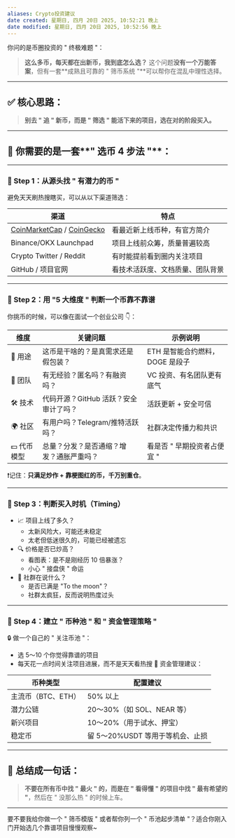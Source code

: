 ```yaml
---
aliases: Crypto投资建议
date created: 星期日, 四月 20日 2025, 10:52:21 晚上
date modified: 星期日, 四月 20日 2025, 10:52:56 晚上
---
```

你问的是币圈投资的 " 终极难题 "：
> **这么多币，每天都在出新币，我到底怎么选？**
这个问题**没有一个万能答案**，但有一套**成熟且可靠的 " 筛币系统 "**可以帮你在混乱中理性选择。
***
## ✅ 核心思路：
> **别去 " 追 " 新币，而是 " 筛选 " 能活下来的项目，选在对的阶段买入。**
***
## 🌟 你需要的是一套**" 选币 4 步法 "**：
***
### 🥇 Step 1：从源头找 " 有潜力的币 "
避免天天刷热搜瞎买，可以从以下渠道筛选：

|渠道|特点|
|---|---|
|[CoinMarketCap](https://coinmarketcap.com/new/) / [CoinGecko](https://www.coingecko.com/en/coins/recently_added)|看最近新上线币种，有官方简介|
|Binance/OKX Launchpad|项目上线前众筹，质量普遍较高|
|Crypto Twitter / Reddit|有时能提前看到圈内关注项目|
|GitHub / 项目官网|看技术活跃度、文档质量、团队背景|
***
### 🥈 Step 2：用 "5 大维度 " 判断一个币靠不靠谱
你挑币的时候，可以像在面试一个创业公司 👇：

| 维度      | 关键问题                   | 示例说明                 |
| ------- | ---------------------- | -------------------- |
| 🔧 用途   | 这币是干啥的？是真需求还是假包装？      | ETH 是智能合约燃料，DOGE 是段子 |
| 🧠 团队   | 有无经验？匿名吗？有融资吗？         | VC 投资、有名团队更有底气       |
| 🛠️ 技术  | 代码开源？GitHub 活跃？安全审计了吗？ | 活跃更新 + 安全可信          |
| 🌍 社区   | 有用户吗？Telegram/推特活跃吗？   | 社群决定传播力和共识           |
| 💵 代币模型 | 总量？分发？是否通缩？增发？通胀严重吗？   | 看是否 " 早期投资者占便宜 "     |
❗记住：**只满足炒作 + 靠梗图红的币，千万别重仓**。
***
### 🥉 Step 3：判断买入时机（Timing）
- 📈 项目上线了多久？
    - 太新风险大，可能还未稳定
    - 太老但低迷很久的，可能已经被遗忘
- 🔍 价格是否已炒高？
    - 看图表：是不是刚经历 10 倍暴涨？
    - 小心 " 接盘侠 " 命运
- 💬 社群在说什么？
    - 是否已满是 "To the moon"？
    - 社群太疯狂，反而说明热度过头
***
### 🏅 Step 4：建立 " 币种池 " 和 " 资金管理策略 "
🔒 做一个自己的 " 关注币池 "：
- 选 5～10 个你觉得靠谱的项目
- 每天花一点时间关注项目进展，而不是天天看热搜
💼 资金管理建议：

|币种类型|配置建议|
|---|---|
|主流币（BTC、ETH）|50% 以上|
|潜力公链|20～30%（如 SOL、NEAR 等）|
|新兴项目|10～20%（用于试水、押宝）|
|稳定币|留 5～20%USDT 等用于等机会、止损|
***
## 🎯 总结成一句话：
> **不要在所有币中找 " 最火 " 的，而是在 " 看得懂 " 的项目中找 " 最有希望的 "**，然后在 " 没那么热 " 的时候上车。
***
要不要我给你做一个 " 筛币模版 " 或者帮你列一个 " 币池起步清单 "？适合你刚入门开始选几个靠谱项目慢慢观察~
